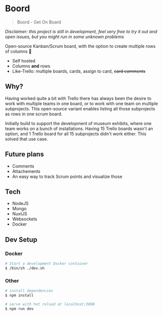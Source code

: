 # Boord

> Boord - Get On Board

_Disclaimer: this project is still in development, feel very free to try it out and open issues, but you might run in some unknown problems_

Open-source Kanban/Scrum board, with the option to create multiple rows of columns 🤯

- Self hosted
- Columns **and** rows
- Like-Trello: multiple boards, cards, assign to card, ~~card comments~~

## Why?

Having worked quite a bit with Trello there has always been the desire to work with multiple teams in one board, or to work with one team on multiple subprojects. This open-source variant enables listing all those subprojects as rows in one scrum board.

Initially build to support the development of museum exhibits, where one team works on a bunch of installations. Having 15 Trello boards wasn't an option, and 1 Trello board for all 15 subprojects didn't work either. This solved that use case.

## Future plans

- Comments
- Attachements
- An easy way to track Scrum points and visualize those

## Tech

- NodeJS
- Mongo
- NuxtJS
- Websockets
- Docker

## Dev Setup

### Docker

``` bash
# Start a development Docker container
$ /bin/sh ./dev.sh
```

### Other

``` bash
# install dependencies
$ npm install

# serve with hot reload at localhost:3000
$ npm run dev
```
